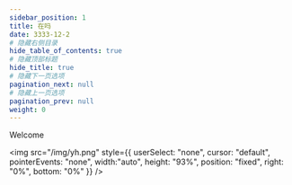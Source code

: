 ```yaml
---
sidebar_position: 1
title: 在吗
date: 3333-12-2
# 隐藏右侧目录
hide_table_of_contents: true
# 隐藏顶部标题
hide_title: true
# 隐藏下一页选项
pagination_next: null
# 隐藏上一页选项
pagination_prev: null
weight: 0
---
```


<div style={{
        userSelect: "none",
        cursor: "default",
        pointerEvents: "none",
        position: "fixed", 
        left: "20%", 
        top: "25%",
        fontSize: "30px",
        color: "#fff", }}>Welcome</div>

<img src="/img/yh.png"
    style={{
        userSelect: "none",
        cursor: "default",
        pointerEvents: "none",
        width:"auto", 
        height: "93%", 
        position: "fixed", 
        right: "0%", 
        bottom: "0%" }} />

